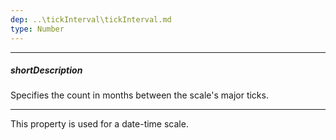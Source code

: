 ```yaml
---
dep: ..\tickInterval\tickInterval.md
type: Number
---
```

---
##### shortDescription
Specifies the count in months between the scale's major ticks.

---
This property is used for a date-time scale.